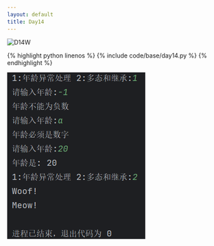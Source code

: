 ```yaml
---
layout: default
title: Day14
---
```


![D14W](https://raw.githubusercontent.com/102300671/image/refs/heads/main/pydevbase/D14W,png)

{% highlight python linenos %}
{% include code/base/day14.py %}
{% endhighlight %}

![D14A](https://raw.githubusercontent.com/102300671/image/refs/heads/main/pydevbase/D14A.png)
